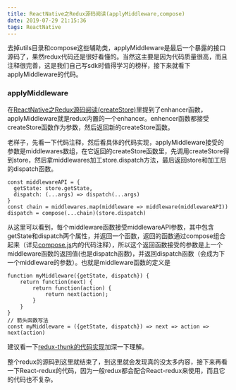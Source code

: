 ```yaml
---
title: ReactNative之Redux源码阅读(applyMiddleware,compose)
date: 2019-07-29 21:15:36
tags: ReactNative
---
```


去掉utils目录和compose这些辅助类，applyMiddleware是最后一个暴露的接口源码了，果然redux代码还是很好看懂的。当然这主要是因为代码质量很高，而且注释很完善，这是我们自己写sdk时值得学习的榜样，接下来就看下applyMiddleware的代码。

### applyMiddleware

在[ReactNative之Redux源码阅读(createStore)](http://yangguang1029.github.io/2019/07/24/rn-redux-source-code/)里提到了enhancer函数，applyMiddleware就是redux内置的一个enhancer。enhencer函数都接受createStore函数作为参数，然后返回新的createStore函数。

老样子，先看一下代码注释，然后看具体的代码实现，applyMiddleware接受的参数是middlewares数组，在它返回的createStore函数里，先调用createStore得到store，然后拿middlewares加工store.dispatch方法，最后返回store和加工后的dispatch函数。

    const middlewareAPI = {
      getState: store.getState,
      dispatch: (...args) => dispatch(...args)
    }
    const chain = middlewares.map(middleware => middleware(middlewareAPI))
    dispatch = compose(...chain)(store.dispatch)

从这里可以看到，每个middleware函数接受middlewareAPI参数，其中包含getState和dispatch两个属性，并返回一个函数，返回的函数通过compose组合起来（详见[compose.js](https://github.com/reduxjs/redux/blob/master/src/compose.js)内的代码注释），所以这个返回函数接受的参数是上一个middleware函数的返回值(也是dispatch函数)，并返回dispatch函数（会成为下一个middleware的参数）。也就是middleware函数的定义是

    function myMiddleware({getState, dispatch}) {
        return function(next) {
            return function(action) {
                return next(action);
            }
        }
    }
    // 箭头函数写法
    const myMiddleware = ({getState, dispatch}) => next => action => next(action)

建议看一下[redux-thunk的代码实现](https://github.com/reduxjs/redux-thunk/blob/master/src/index.js)加深一下理解。

整个redux的源码到这里就结束了，到这里就会发现真的没太多内容，接下来再看一下React-redux的代码，因为一般redux都会配合React-redux来使用，而且它的代码也不复杂。
